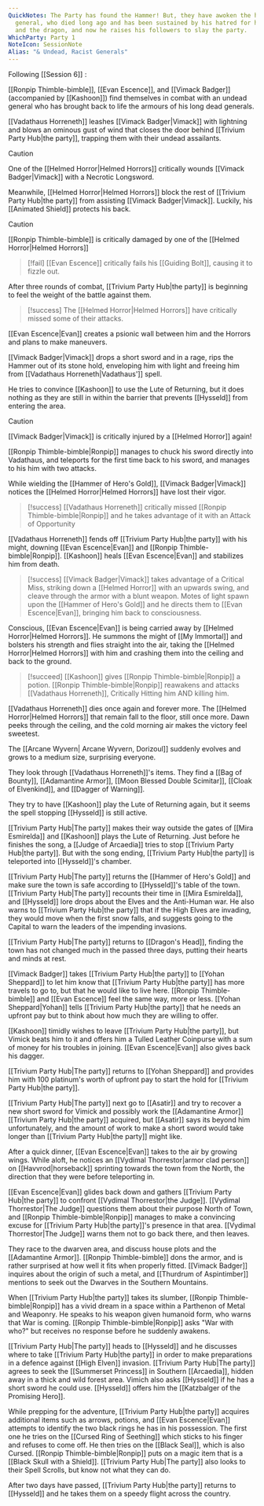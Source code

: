 ```yaml
---
QuickNotes: The Party has found the Hammer! But, they have awoken the high elven
  general, who died long ago and has been sustained by his hatred for humanity
  and the dragon, and now he raises his followers to slay the party.
WhichParty: Party 1
NoteIcon: SessionNote
Alias: "& Undead, Racist Generals"
---
```

Following [[Session 6]] :

[[Ronpip Thimble-bimble]], [[Evan Escence]], and [[Vimack Badger]] (accompanied by [[Kashoon]]) find themselves in combat with an undead general who has brought back to life the armours of his long dead generals.

[[Vadathaus Horreneth]] leashes [[Vimack Badger|Vimack]] with lightning and blows an ominous gust of wind that closes the door behind [[Trivium Party Hub|the party]], trapping them with their undead assailants.

>[!caution]
>One of the [[Helmed Horror|Helmed Horrors]] critically wounds [[Vimack Badger|Vimack]] with a Necrotic Longsword. 

Meanwhile, [[Helmed Horror|Helmed Horrors]] block the rest of [[Trivium Party Hub|the party]] from assisting [[Vimack Badger|Vimack]]. Luckily, his [[Animated Shield]] protects his back.

> [!caution]
> [[Ronpip Thimble-bimble]] is critically damaged by one of the [[Helmed Horror|Helmed Horrors]]

> [!fail]
> [[Evan Escence]] critically fails his [[Guiding Bolt]], causing it to fizzle out.

After three rounds of combat, [[Trivium Party Hub|the party]] is beginning to feel the weight of the battle against them. 

> [!success]
> The [[Helmed Horror|Helmed Horrors]] have critically missed some of their attacks.

[[Evan Escence|Evan]] creates a psionic wall between him and the Horrors and plans to make maneuvers.

[[Vimack Badger|Vimack]] drops a short sword and in a rage, rips the Hammer out of its stone hold, enveloping him with light and freeing him from [[Vadathaus Horreneth|Vadathaus']] spell.

He tries to convince [[Kashoon]] to use the Lute of Returning, but it does nothing as they are still in within the barrier that prevents [[Hysseld]] from entering the area.

> [!caution]
> [[Vimack Badger|Vimack]] is critically injured by a [[Helmed Horror]] again!

[[Ronpip Thimble-bimble|Ronpip]] manages to chuck his sword directly into Vadathaus, and teleports for the first time back to his sword, and manages to his him with two attacks.

While wielding the [[Hammer of Hero's Gold]], [[Vimack Badger|Vimack]] notices the [[Helmed Horror|Helmed Horrors]] have lost their vigor.

> [!success]
> [[Vadathaus Horreneth]] critically missed [[Ronpip Thimble-bimble|Ronpip]] and he takes advantage of it with an Attack of Opportunity 

[[Vadathaus Horreneth]] fends off [[Trivium Party Hub|the party]] with his might, downing [[Evan Escence|Evan]] and [[Ronpip Thimble-bimble|Ronpip]]. [[Kashoon]] heals [[Evan Escence|Evan]] and stabilizes him from death. 

> [!success]
> [[Vimack Badger|Vimack]] takes advantage of a Critical Miss, striking down a [[Helmed Horror]] with an upwards swing, and cleave through the armor with a blunt weapon. Motes of light spawn upon the [[Hammer of Hero's Gold]] and he directs them to [[Evan Escence|Evan]], bringing him back to consciousness.

Conscious, [[Evan Escence|Evan]] is being carried away by [[Helmed Horror|Helmed Horrors]]. He summons the might of [[My Immortal]] and bolsters his strength and flies straight into the air, taking the [[Helmed Horror|Helmed Horrors]] with him and crashing them into the ceiling and back to the ground. 

> [!succeed]
> [[Kashoon]] gives [[Ronpip Thimble-bimble|Ronpip]] a potion. [[Ronpip Thimble-bimble|Ronpip]] reawakens and attacks [[Vadathaus Horreneth]], Critically Hitting him AND killing him.

[[Vadathaus Horreneth]] dies once again and forever more. The [[Helmed Horror|Helmed Horrors]] that remain fall to the floor, still once more. Dawn peeks through the ceiling, and the cold morning air makes the victory feel sweetest.

The [[Arcane Wyvern| Arcane Wyvern, Dorizoul]] suddenly evolves and grows to a medium size, surprising everyone.

They look through [[Vadathaus Horreneth]]'s items. They find a [[Bag of Bounty]], [[Adamantine Armor]], [[Moon Blessed Double Scimitar]], [[Cloak of Elvenkind]], and [[Dagger of Warning]]. 

They try to have [[Kashoon]] play the Lute of Returning again, but it seems the spell stopping [[Hysseld]] is still active.

[[Trivium Party Hub|The party]] makes their way outside the gates of [[Mira Esmirelda]] and [[Kashoon]] plays the Lute of Returning. Just before he finishes the song, a [[Judge of Arcaedia]] tries to stop [[Trivium Party Hub|the party]]. But with the song ending, [[Trivium Party Hub|the party]] is teleported into [[Hysseld]]'s chamber.

[[Trivium Party Hub|The party]] returns the [[Hammer of Hero's Gold]] and make sure the town is safe according to [[Hysseld]]'s table of the town. [[Trivium Party Hub|The party]] recounts their time in [[Mira Esmirelda]], and [[Hysseld]] lore drops about the Elves and the Anti-Human war. He also warns to [[Trivium Party Hub|the party]] that if the High Elves are invading, they would move when the first snow falls, and suggests going to the Capital to warn the leaders of the impending invasions.

[[Trivium Party Hub|The party]] returns to [[Dragon's Head]], finding the town has not changed much in the passed three days, putting their hearts and minds at rest.

[[Vimack Badger]] takes [[Trivium Party Hub|the party]] to [[Yohan Sheppard]] to let him know that [[Trivium Party Hub|the party]] has more travels to go to, but that he would like to live here. [[Ronpip Thimble-bimble]] and [[Evan Escence]] feel the same way, more or less. [[Yohan Sheppard|Yohan]]
tells [[Trivium Party Hub|the party]] that he needs an upfront pay but to think about how much they are willing to offer.

[[Kashoon]] timidly wishes to leave [[Trivium Party Hub|the party]], but Vimick beats him to it and offers him a Tulled Leather Coinpurse with a sum of money for his troubles in joining. [[Evan Escence|Evan]] also gives back his dagger.

[[Trivium Party Hub|The party]] returns to [[Yohan Sheppard]] and provides him with 100 platinum's worth of upfront pay to start the hold for [[Trivium Party Hub|the party]].

[[Trivium Party Hub|The party]] next go to [[Asatir]] and try to recover a new short sword for Vimick and possibly work the [[Adamantine Armor]] [[Trivium Party Hub|the party]] acquired, but [[Asatir]] says its beyond him unfortunately, and the amount of work to make a short sword would take longer than [[Trivium Party Hub|the party]] might like.

After a quick dinner, [[Evan Escence|Evan]] takes to the air by growing wings. While aloft, he notices an [[Vydimal Thorrestor|armor clad person]] on [[Havvrod|horseback]] sprinting towards the town from the North, the direction that they were before teleporting in.

[[Evan Escence|Evan]] glides back down and gathers [[Trivium Party Hub|the party]] to confront [[Vydimal Thorrestor|the Judge]]. [[Vydimal Thorrestor|The Judge]] questions them about their purpose North of Town, and [[Ronpip Thimble-bimble|Ronpip]] manages to make a convincing excuse for [[Trivium Party Hub|the party]]'s presence in that area. [[Vydimal Thorrestor|The Judge]] warns them not to go back there, and then leaves.

They race to the dwarven area, and discuss house plots and the [[Adamantine Armor]]. [[Ronpip Thimble-bimble]] dons the armor, and is rather surprised at how well it fits when properly fitted. [[Vimack Badger]] inquires about the origin of such a metal, and [[Thurdrum of Aspintimber]] mentions to seek out the Dwarves in the Southern Mountains.

When [[Trivium Party Hub|the party]] takes its slumber, [[Ronpip Thimble-bimble|Ronpip]] has a vivid dream in a space within a Parthenon of Metal and Weaponry. He speaks to his weapon given humanoid form, who warns that War is coming. [[Ronpip Thimble-bimble|Ronpip]] asks "War with who?" but receives no response before he suddenly awakens.

[[Trivium Party Hub|The party]] heads to [[Hysseld]] and he discusses where to take [[Trivium Party Hub|the party]] in order to make preparations in a defence against [[High Elven]] invasion. [[Trivium Party Hub|The party]] agrees to seek the [[Summerset Princess]] in Southern [[Arcaedia]], hidden away in a thick and wild forest area. Vimich also asks [[Hysseld]] if he has a short sword he could use. [[Hysseld]] offers him the [[Katzbalger of the Promising Hero]]. 

While prepping for the adventure, [[Trivium Party Hub|the party]] acquires additional items such as arrows, potions, and [[Evan Escence|Evan]] attempts to identify the two black rings he has in his possession. The first one he tries on the [[Cursed Ring of Seething]] which sticks to his finger and refuses to come off. He then tries on the [[Black Seal]], which is also Cursed. [[Ronpip Thimble-bimble|Ronpip]] puts on a magic item that is a [[Black Skull with a Shield]]. [[Trivium Party Hub|The party]] also looks to their Spell Scrolls, but know not what they can do.

After two days have passed, [[Trivium Party Hub|the party]] returns to [[Hysseld]] and he takes them on a speedy flight across the country.

